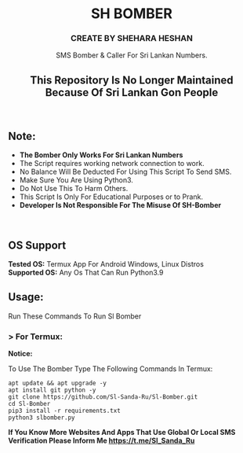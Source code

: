 <h1 align="center">SH BOMBER</h1>
<h3 align="center">CREATE  BY  SHEHARA  HESHAN</h3>
<p align="center">SMS Bomber & Caller For Sri Lankan Numbers.</p>
<h2 align="center">This Repository Is No Longer Maintained Because Of Sri Lankan Gon People</h2><br>

## Note:
- **The Bomber Only Works For Sri Lankan Numbers**
- The Script requires working network connection to work.
- No Balance Will Be Deducted For Using This Script To Send SMS.
- Make Sure You Are Using Python3.
- Do Not Use This To Harm Others.
- This Script Is Only For Educational Purposes or to Prank.
- **Developer Is Not Responsible For The Misuse Of SH-Bomber**
<br>

## OS Support
**Tested OS:**
Termux App For Android
Windows,
Linux Distros
<br>
**Supported OS:**
Any Os That Can Run Python3.9

## Usage:

Run These Commands To Run Sl Bomber

### > For Termux:

**Notice:** 

To Use The Bomber Type The Following Commands In Termux:
```
apt update && apt upgrade -y
apt install git python -y
git clone https://github.com/Sl-Sanda-Ru/Sl-Bomber.git
cd Sl-Bomber
pip3 install -r requirements.txt
python3 slbomber.py
```
**If You Know More Websites And Apps That Use Global Or Local SMS Verification Please Inform Me https://t.me/Sl_Sanda_Ru**
